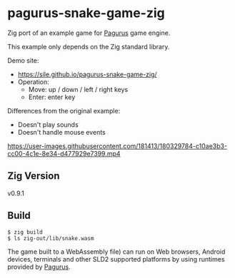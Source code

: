 pagurus-snake-game-zig
======================

Zig port of an example game for [Pagurus] game engine.

This example only depends on the Zig standard library.

Demo site:
- https://sile.github.io/pagurus-snake-game-zig/
- Operation:
  - Move: up / down / left / right keys
  - Enter: enter key

Differences from the original example:
- Doesn't play sounds
- Doesn't handle mouse events

https://user-images.githubusercontent.com/181413/180329784-c10ae3b3-cc00-4c1e-8e34-d477929e7399.mp4

[Pagurus]: https://github.com/sile/pagurus

Zig Version
-----------

v0.9.1

Build
-----

```console
$ zig build
$ ls zig-out/lib/snake.wasm
```

The game built to a WebAssembly file) can run on Web browsers, Android devices, terminals and
other SLD2 supported platforms by using runtimes provided by [Pagurus].
